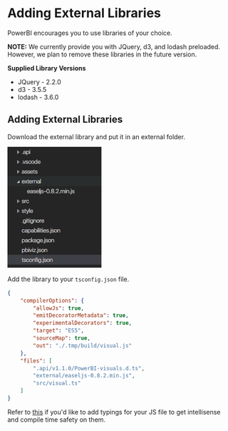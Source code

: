 # Adding External Libraries

PowerBI encourages you to use libraries of your choice.

**NOTE:** We currently provide you with JQuery, d3, and lodash preloaded. However, we plan to remove these libraries in the future version.

**Supplied Library Versions**  

* JQuery - 2.2.0
* d3 - 3.5.5
* lodash - 3.6.0

## Adding External Libraries
Download the external library and put it in an external folder.

![](images/ExternalLibraries.png)

Add the library to your `tsconfig.json` file.
```json
{
    "compilerOptions": {
        "allowJs": true,
        "emitDecoratorMetadata": true,
        "experimentalDecorators": true,
        "target": "ES5",
        "sourceMap": true,
        "out": "./.tmp/build/visual.js"
    },
    "files": [
        ".api/v1.1.0/PowerBI-visuals.d.ts",
        "external/easeljs-0.8.2.min.js",
        "src/visual.ts"
    ]
}
```

Refer to [this](Typings.md) if you'd like to add typings for your JS file to get intellisense and compile time safety on them.
